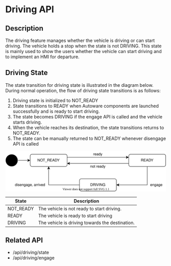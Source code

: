 # Driving API

## Description

The driving feature manages whether the vehicle is driving or can start driving.
The vehicle holds a stop when the state is not DRIVING.
This state is mainly used to show the users whether the vehicle can start driving and to implement an HMI for departure.

## Driving State

The state transition for driving state is illustrated in the diagram below.
During normal operation, the flow of driving state transitions is as follows:

1. Driving state is initialized to NOT_READY
2. State transitions to READY when Autoware components are launched successfully and is ready to start driving.
3. The state becomes DRIVING if the engage API is called and the vehicle starts driving.
4. When the vehicle reaches its destination, the state transitions returns to NOT_READY.
5. The state can be manually returned to NOT_READY whenever disengage API is called

![driving-state](./driving-state.drawio.svg)

| State     | Description                                       |
| --------- | ------------------------------------------------- |
| NOT_READY | The vehicle is not ready to start driving. |
| READY     | The vehicle is ready to start driving             |
| DRIVING   | The vehicle is driving towards the destination.    |

## Related API

- /api/driving/state
- /api/driving/engage
